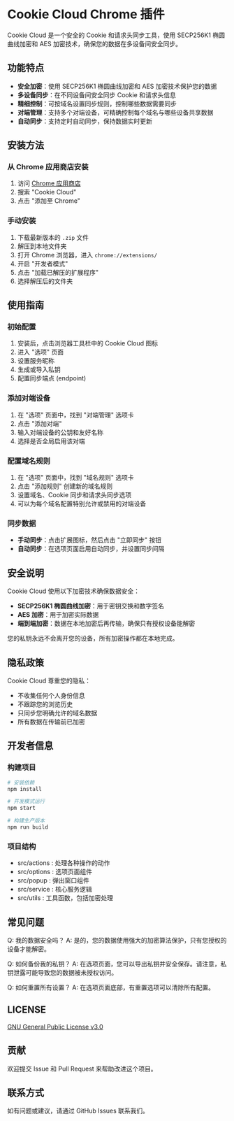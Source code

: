 # Cookie Cloud Chrome 插件
Cookie Cloud 是一个安全的 Cookie 和请求头同步工具，使用 SECP256K1 椭圆曲线加密和 AES 加密技术，确保您的数据在多设备间安全同步。


## 功能特点
- **安全加密**：使用 SECP256K1 椭圆曲线加密和 AES 加密技术保护您的数据
- **多设备同步**：在不同设备间安全同步 Cookie 和请求头信息
- **精细控制**：可按域名设置同步规则，控制哪些数据需要同步
- **对端管理**：支持多个对端设备，可精确控制每个域名与哪些设备共享数据
- **自动同步**：支持定时自动同步，保持数据实时更新


## 安装方法
### 从 Chrome 应用商店安装
1. 访问 [Chrome 应用商店](https://chrome.google.com/webstore/category/extensions)
2. 搜索 "Cookie Cloud"
3. 点击 "添加至 Chrome"


### 手动安装
1. 下载最新版本的 `.zip` 文件
2. 解压到本地文件夹
3. 打开 Chrome 浏览器，进入 `chrome://extensions/`
4. 开启 "开发者模式"
5. 点击 "加载已解压的扩展程序"
6. 选择解压后的文件夹


## 使用指南
### 初始配置
1. 安装后，点击浏览器工具栏中的 Cookie Cloud 图标
2. 进入 "选项" 页面
3. 设置服务昵称
4. 生成或导入私钥
5. 配置同步端点 (endpoint)


### 添加对端设备
1. 在 "选项" 页面中，找到 "对端管理" 选项卡
2. 点击 "添加对端"
3. 输入对端设备的公钥和友好名称
4. 选择是否全局启用该对端


### 配置域名规则
1. 在 "选项" 页面中，找到 "域名规则" 选项卡
2. 点击 "添加规则" 创建新的域名规则
3. 设置域名、Cookie 同步和请求头同步选项
4. 可以为每个域名配置特别允许或禁用的对端设备


### 同步数据
- **手动同步**：点击扩展图标，然后点击 "立即同步" 按钮
- **自动同步**：在选项页面启用自动同步，并设置同步间隔


## 安全说明
Cookie Cloud 使用以下加密技术确保数据安全：

- **SECP256K1 椭圆曲线加密**：用于密钥交换和数字签名
- **AES 加密**：用于加密实际数据
- **端到端加密**：数据在本地加密后再传输，确保只有授权设备能解密

您的私钥永远不会离开您的设备，所有加密操作都在本地完成。

## 隐私政策
Cookie Cloud 尊重您的隐私：
- 不收集任何个人身份信息
- 不跟踪您的浏览历史
- 只同步您明确允许的域名数据
- 所有数据在传输前已加密


## 开发者信息
### 构建项目
```bash
# 安装依赖
npm install

# 开发模式运行
npm start

# 构建生产版本
npm run build
```


### 项目结构
- src/actions : 处理各种操作的动作
- src/options : 选项页面组件
- src/popup : 弹出窗口组件
- src/service : 核心服务逻辑
- src/utils : 工具函数，包括加密处理


## 常见问题
Q: 我的数据安全吗？
A: 是的，您的数据使用强大的加密算法保护，只有您授权的设备才能解密。

Q: 如何备份我的私钥？ 
A: 在选项页面，您可以导出私钥并安全保存。请注意，私钥泄露可能导致您的数据被未授权访问。

Q: 如何重置所有设置？ 
A: 在选项页面底部，有重置选项可以清除所有配置。


## LICENSE
[GNU General Public License v3.0](https://github.com/kur4ge/cookie-cloud-burp/blob/main/LICENSE)


## 贡献
欢迎提交 Issue 和 Pull Request 来帮助改进这个项目。


## 联系方式
如有问题或建议，请通过 GitHub Issues 联系我们。